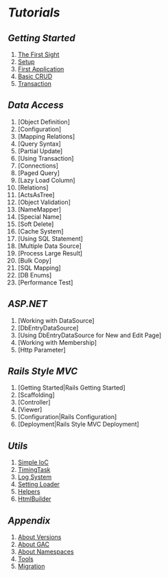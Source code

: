 *Tutorials*
==========

*Getting Started*
----------

1. [The First Sight](GettingStarted/TheFirstSight.md)
1. [Setup](GettingStarted/Setup.md)
1. [First Application](GettingStarted/FirstApplication.md)
1. [Basic CRUD](GettingStarted/BasicCRUD.md)
1. [Transaction](GettingStarted/Transaction.md)

*Data Access*
----------

1. [Object Definition]
1. [Configuration]
1. [Mapping Relations]
1. [Query Syntax]
1. [Partial Update]
1. [Using Transaction]
1. [Connections]
1. [Paged Query]
1. [Lazy Load Column]
1. [Relations]
1. [ActsAsTree]
1. [Object Validation]
1. [NameMapper]
1. [Special Name]
1. [Soft Delete]
1. [Cache System]
1. [Using SQL Statement]
1. [Multiple Data Source]
1. [Process Large Result]
1. [Bulk Copy]
1. [SQL Mapping]
1. [DB Enums]
1. [Performance Test]

*ASP.NET*
----------

1. [Working with DataSource]
1. [DbEntryDataSource]
1. [Using DbEntryDataSource for New and Edit Page]
1. [Working with Membership]
1. [Http Parameter]

*Rails Style MVC*
----------

1. [Getting Started|Rails Getting Started]
1. [Scaffolding]
1. [Controller]
1. [Viewer]
1. [Configuration|Rails Configuration]
1. [Deployment|Rails Style MVC Deployment]

*Utils*
----------

1. [Simple IoC](Utils/SimpleIoC.md)
1. [TimingTask](Utils/TimingTask.md)
1. [Log System](Utils/LogSystem.md)
1. [Setting Loader](Utils/SettingLoader.md)
1. [Helpers](Utils/Helpers.md)
1. [HtmlBuilder](Utils/HtmlBuilder.md)

*Appendix*
----------

1. [About Versions](Appendix/AboutVersions.md)
1. [About GAC](Appendix/AboutGAC.md)
1. [About Namespaces](Appendix/AboutNamespaces.md)
1. [Tools](Appendix/Tools.md)
1. [Migration](Appendix/Migration.md)

